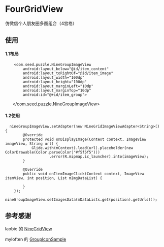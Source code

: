 # FourGridView
仿微信个人朋友圈多图组合（4宫格）

## 使用
#### 1.1布局
        <com.seed.puzzle.NineGroupImageView
            android:layout_below="@id/item_content"
            android:layout_toRightOf="@id/item_image"
            android:layout_width="100dp"
            android:layout_height="100dp"
            android:layout_marginLeft="10dp"
            android:layout_marginTop="10dp"
            android:id="@+id/item_group">

          </com.seed.puzzle.NineGroupImageView>
#### 1.2使用
      nineGroupImageView.setAdapter(new NineGridImageViewAdapter<String>() {
            @Override
            protected void onDisplayImage(Context context, ImageView imageView, String url) {
                Glide.with(mContext).load(url).placeholder(new ColorDrawable(Color.parseColor("#f5f5f5")))
                        .error(R.mipmap.ic_launcher).into(imageView);
            }

            @Override
            public void onItemImageClick(Context context, ImageView itemView, int position, List mImgDataList) {

            }
        });
      nineGroupImageView.setImagesData(mDataLists.get(position).getUrls());

## 参考感谢
laobie 的 [NineGridView](https://github.com/laobie/NineGridImageView)  

myloften 的 [GroupIconSample](https://github.com/myloften/GroupIconSample)

